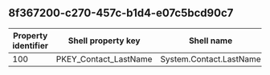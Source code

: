 ## 8f367200-c270-457c-b1d4-e07c5bcd90c7

Property identifier | Shell property key | Shell name | Alias
--- | --- | --- | ---
100 | PKEY_Contact_LastName | System.Contact.LastName | 

